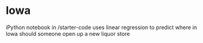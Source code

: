 # Iowa

iPython notebook in /starter-code uses linear regression to predict where in Iowa should someone open up a new liquor store
